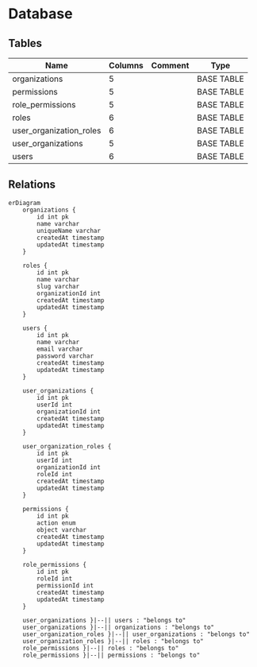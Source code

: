 # Database

## Tables

| Name                    | Columns | Comment | Type       |
| ----------------------- | ------- | ------- | ---------- |
| organizations           | 5       |         | BASE TABLE |
| permissions             | 5       |         | BASE TABLE |
| role_permissions        | 5       |         | BASE TABLE |
| roles                   | 6       |         | BASE TABLE |
| user_organization_roles | 6       |         | BASE TABLE |
| user_organizations      | 5       |         | BASE TABLE |
| users                   | 6       |         | BASE TABLE |

## Relations

```mermaid
erDiagram
    organizations {
        id int pk
        name varchar
        uniqueName varchar
        createdAt timestamp
        updatedAt timestamp
    }

    roles {
        id int pk
        name varchar
        slug varchar
        organizationId int
        createdAt timestamp
        updatedAt timestamp
    }

    users {
        id int pk
        name varchar
        email varchar
        password varchar
        createdAt timestamp
        updatedAt timestamp
    }

    user_organizations {
        id int pk
        userId int
        organizationId int
        createdAt timestamp
        updatedAt timestamp
    }

    user_organization_roles {
        id int pk
        userId int
        organizationId int
        roleId int
        createdAt timestamp
        updatedAt timestamp
    }

    permissions {
        id int pk
        action enum
        object varchar
        createdAt timestamp
        updatedAt timestamp
    }

    role_permissions {
        id int pk
        roleId int
        permissionId int
        createdAt timestamp
        updatedAt timestamp
    }

    user_organizations }|--|| users : "belongs to"
    user_organizations }|--|| organizations : "belongs to"
    user_organization_roles }|--|| user_organizations : "belongs to"
    user_organization_roles }|--|| roles : "belongs to"
    role_permissions }|--|| roles : "belongs to"
    role_permissions }|--|| permissions : "belongs to"
```
